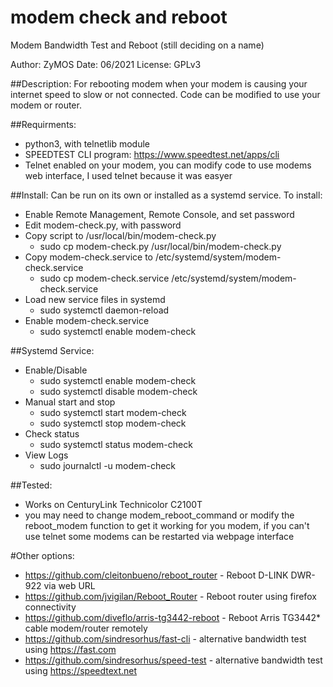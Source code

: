 # modem check and reboot

Modem Bandwidth Test and Reboot (still deciding on a name)

Author: ZyMOS
Date: 06/2021
License: GPLv3

##Description:
For rebooting modem when your modem is causing your internet speed to slow or not connected.  Code can be modified to use your modem or router.

##Requirments:
* python3, with telnetlib module
* SPEEDTEST CLI program: https://www.speedtest.net/apps/cli
* Telnet enabled on your modem, you can modify code to use modems web interface, I used telnet because it was easyer 

##Install:
Can be run on its own or installed as a systemd service.
To install:
* Enable Remote Management, Remote Console, and set password
* Edit modem-check.py, with password
* Copy script to /usr/local/bin/modem-check.py
    *   sudo cp modem-check.py /usr/local/bin/modem-check.py
* Copy modem-check.service to /etc/systemd/system/modem-check.service
    *   sudo cp modem-check.service /etc/systemd/system/modem-check.service
* Load new service files in systemd
    *   sudo systemctl daemon-reload
* Enable modem-check.service
    *   sudo systemctl enable modem-check


##Systemd Service:
* Enable/Disable
    *   sudo systemctl enable modem-check
    *   sudo systemctl disable modem-check
* Manual start and stop
    * sudo systemctl start modem-check
    * sudo systemctl stop modem-check
* Check status
    *   sudo systemctl status modem-check
* View Logs
    *   sudo journalctl -u modem-check


##Tested:
* Works on CenturyLink Technicolor C2100T
* you may need to change modem_reboot_command or modify the reboot_modem function to get it working for you modem, if you can't use telnet some modems can be restarted via webpage interface 

#Other options:
* https://github.com/cleitonbueno/reboot_router - Reboot D-LINK DWR-922 via web URL
* https://github.com/jvigilan/Reboot_Router -  Reboot router using firefox connectivity
* https://github.com/diveflo/arris-tg3442-reboot - Reboot Arris TG3442* cable modem/router remotely
* https://github.com/sindresorhus/fast-cli - alternative bandwidth test using https://fast.com
* https://github.com/sindresorhus/speed-test - alternative bandwidth test using https://speedtext.net
